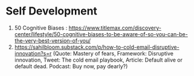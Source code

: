 # Self Development
1. 50 Cognitive Biases : https://www.titlemax.com/discovery-center/lifestyle/50-cognitive-biases-to-be-aware-of-so-you-can-be-the-very-best-version-of-you/
2. https://sahilbloom.substack.com/p/how-to-cold-email-disruptive-innovation?s=r
(Quote: Mastery of fears, Framework: Disruptive innovation, Tweet: The cold email playbook, Article: Default alive or default dead. Podcast: Buy now, pay dearly?)
